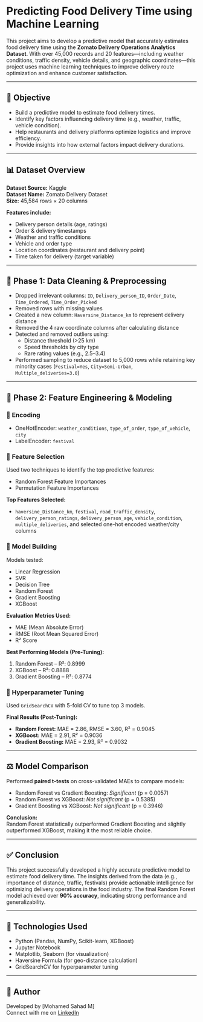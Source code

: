 # Predicting Food Delivery Time using Machine Learning

This project aims to develop a predictive model that accurately estimates food delivery time using the **Zomato Delivery Operations Analytics Dataset**. With over 45,000 records and 20 features—including weather conditions, traffic density, vehicle details, and geographic coordinates—this project uses machine learning techniques to improve delivery route optimization and enhance customer satisfaction.

---

## 📌 **Objective**

- Build a predictive model to estimate food delivery times.
- Identify key factors influencing delivery time (e.g., weather, traffic, vehicle condition).
- Help restaurants and delivery platforms optimize logistics and improve efficiency.
- Provide insights into how external factors impact delivery durations.

---

## 📊 **Dataset Overview**

**Dataset Source:** Kaggle  
**Dataset Name:** Zomato Delivery Dataset  
**Size:** 45,584 rows × 20 columns

**Features include:**

- Delivery person details (age, ratings)
- Order & delivery timestamps
- Weather and traffic conditions
- Vehicle and order type
- Location coordinates (restaurant and delivery point)
- Time taken for delivery (target variable)

---

## 🧹 **Phase 1: Data Cleaning & Preprocessing**

- Dropped irrelevant columns: `ID`, `Delivery_person_ID`, `Order_Date`, `Time_Ordered`, `Time_Order_Picked`
- Removed rows with missing values
- Created a new column: `Haversine_Distance_km` to represent delivery distance
- Removed the 4 raw coordinate columns after calculating distance
- Detected and removed outliers using:
  - Distance threshold (>25 km)
  - Speed thresholds by city type
  - Rare rating values (e.g., 2.5–3.4)
- Performed sampling to reduce dataset to 5,000 rows while retaining key minority cases (`Festival=Yes`, `City=Semi-Urban`, `Multiple_deliveries=3.0`)

---

## 🧠 **Phase 2: Feature Engineering & Modeling**

### 🔸 **Encoding**
- OneHotEncoder: `weather_conditions`, `type_of_order`, `type_of_vehicle`, `city`
- LabelEncoder: `festival`

### 🔸 **Feature Selection**
Used two techniques to identify the top predictive features:
- Random Forest Feature Importances
- Permutation Feature Importances

**Top Features Selected:**
- `haversine_Distance_km`, `festival`, `road_traffic_density`, `delivery_person_ratings`, `delivery_person_age`, `vehicle_condition`, `multiple_deliveries`, and selected one-hot encoded weather/city columns

### 🔸 **Model Building**
Models tested:
- Linear Regression
- SVR
- Decision Tree
- Random Forest
- Gradient Boosting
- XGBoost

**Evaluation Metrics Used:**
- MAE (Mean Absolute Error)
- RMSE (Root Mean Squared Error)
- R² Score

**Best Performing Models (Pre-Tuning):**
1. Random Forest – R²: 0.8999
2. XGBoost – R²: 0.8888
3. Gradient Boosting – R²: 0.8774

### 🔸 **Hyperparameter Tuning**
Used `GridSearchCV` with 5-fold CV to tune top 3 models.

**Final Results (Post-Tuning):**
- **Random Forest:** MAE = 2.86, RMSE = 3.60, R² = 0.9045
- **XGBoost:** MAE = 2.91, R² = 0.9036
- **Gradient Boosting:** MAE = 2.93, R² = 0.9032

---

## ⚖️ **Model Comparison**

Performed **paired t-tests** on cross-validated MAEs to compare models:

- Random Forest vs Gradient Boosting: *Significant* (p = 0.0057)
- Random Forest vs XGBoost: *Not significant* (p = 0.5385)
- Gradient Boosting vs XGBoost: *Not significant* (p = 0.3946)

**Conclusion:**  
Random Forest statistically outperformed Gradient Boosting and slightly outperformed XGBoost, making it the most reliable choice.

---

## ✅ **Conclusion**

This project successfully developed a highly accurate predictive model to estimate food delivery time. The insights derived from the data (e.g., importance of distance, traffic, festivals) provide actionable intelligence for optimizing delivery operations in the food industry. The final Random Forest model achieved over **90% accuracy**, indicating strong performance and generalizability.

---

## 📂 **Technologies Used**

- Python (Pandas, NumPy, Scikit-learn, XGBoost)
- Jupyter Notebook
- Matplotlib, Seaborn (for visualization)
- Haversine Formula (for geo-distance calculation)
- GridSearchCV for hyperparameter tuning

---

## 📌 **Author**

Developed by [Mohamed Sahad M]  
Connect with me on [LinkedIn](https://www.linkedin.com/in/mohamed-sahad-m-96b038200/)  
